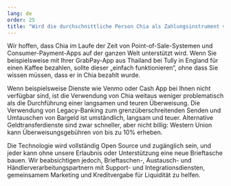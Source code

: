 ```yaml
---
lang: de
order: 25
title: "Wird die durchschnittliche Person Chia als Zahlungsinstrument verwenden können?"
---
```


Wir hoffen, dass Chia im Laufe der Zeit von Point-of-Sale-Systemen und Consumer-Payment-Apps auf der ganzen Welt unterstützt wird. Wenn Sie beispielsweise mit Ihrer GrabPay-App aus Thailand bei Tully in England für einen Kaffee bezahlen, sollte dieser „einfach funktionieren“, ohne dass Sie wissen müssen, dass er in Chia bezahlt wurde.

Wenn beispielsweise Dienste wie Venmo oder Cash App bei Ihnen nicht verfügbar sind, ist die Verwendung von Chia weitaus weniger problematisch als die Durchführung einer langsamen und teuren Überweisung. Die Verwendung von Legacy-Banking zum grenzüberschreitenden Senden und Umtauschen von Bargeld ist umständlich, langsam und teuer. Alternative Geldtransferdienste sind zwar schneller, aber nicht billig: Western Union kann Überweisungsgebühren von bis zu 10% erheben.

Die Technologie wird vollständig Open Source und zugänglich sein, und jeder kann ohne unsere Erlaubnis oder Unterstützung eine neue Brieftasche bauen. Wir beabsichtigen jedoch, Brieftaschen-, Austausch- und Händlerverarbeitungspartnern mit Support- und Integrationsdiensten, gemeinsamem Marketing und Kreditvergabe für Liquidität zu helfen.
